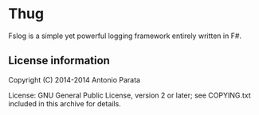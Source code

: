 # Thug

Fslog is a simple yet powerful logging framework entirely written in F#.

## License information

Copyright (C) 2014-2014 Antonio Parata

License: GNU General Public License, version 2 or later; see COPYING.txt
         included in this archive for details.
